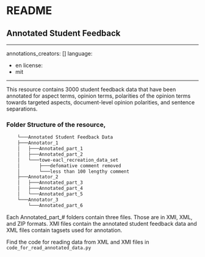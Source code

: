 # README 
## Annotated Student Feedback
---
annotations_creators: []
language:
- en
license:
- mit
---
This resource contains 3000 student feedback data that have been annotated for aspect terms, opinion terms, polarities of the opinion terms towards targeted aspects, document-level opinion polarities, and sentence separations.

### Folder Structure of the resource,

```bash
    └───Annotated Student Feedback Data
    ├───Annotator_1
    │   ├───Annotated_part_1
    │   ├───Annotated_part_2
    │   └───towe-eacl_recreation_data_set
    │       ├───defomative comment removed
    │       └───less than 100 lengthy comment
    ├───Annotator_2
    │   ├───Annotated_part_3
    │   ├───Annotated_part_4
    │   └───Annotated_part_5
    └───Annotator_3
        └───Annotated_part_6
```

Each Annotated_part_# folders contain three files. Those are in XMI, XML, and ZIP formats. 
XMI files contain the annotated student feedback data and XML files contain tagsets used for annotation.

Find the code for reading data from XML and XMI files in `code_for_read_annotated_data.py`
